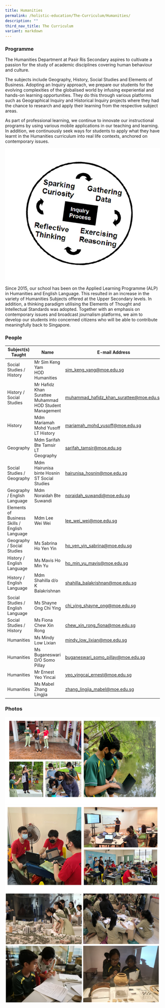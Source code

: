 ```yaml
---
title: Humanities
permalink: /holistic-education/The-Curriculum/Humanities/
description: ""
third_nav_title: The Curriculum
variant: markdown
---
```

### Programme

The Humanities Department at Pasir Ris Secondary aspires to cultivate a passion for the study of academic disciplines covering human behaviour and culture.

The subjects include Geography, History, Social Studies and Elements of Business. Adopting an Inquiry approach, we prepare our students for the evolving complexities of the globalised world by infusing experiential and hands-on learning opportunities. They do this through various platforms such as Geographical Inquiry and Historical Inquiry projects where they had the chance to research and apply their learning from the respective subject areas.

As part of professional learning, we continue to innovate our instructional programs by using various mobile applications in our teaching and learning. In addition, we continuously seek ways for students to apply what they have learnt in the Humanities curriculum into real life contexts, anchored on contemporary issues.&nbsp;

![](/images/Hum%20Inquiry%20approach.jpeg)

Since 2015, our school has been on the Applied Learning Programme (ALP) in Humanities and English Language. This resulted in an increase in the variety of Humanities Subjects offered at the Upper Secondary levels. In addition, a thinking paradigm utilising the Elements of Thought and Intellectual Standards was adopted. Together with an emphasis on contemporary issues and broadcast journalism platforms, we aim to develop our students into concerned citizens who will be able to contribute meaningfully back to Singapore.

### People

| Subject(s) Taught | Name | E-mail Address |
| -------- | -------- | -------- |
| Social Studies / History | Mr Sim Keng Yam <br> HOD Humanities | [sim_keng_yang@moe.edu.sg](mailto:sim_keng_yang@moe.edu.sg) |
| History / Social Studies | Mr Hafidz Khan Surattee Muhammad <br> HOD Student Management | [muhammad_hafidz_khan_surattee@moe.edu.sg](mailto:muhammad_hafidz_khan_surattee@moe.edu.sg) |
| History | Mdm Mariamah Mohd Yusoff <br> LT History | [mariamah_mohd_yusoff@moe.edu.sg](mailto:mariamah_mohd_yusoff@moe.edu.sg) |
| Geography | Mdm Sarifah Bte Tamsir <br> LT Geography | [sarifah_tamsir@moe.edu.sg](mailto:sarifah_tamsir@moe.edu.sg)|
| Social Studies / Geography | Mdm Hairunisa binte Hosnin <br> ST Social Studies | [hairunisa_hosnin@moe.edu.sg](mailto:hairunisa_hosnin@moe.edu.sg) |
| Geography / English Language | Mdm Noraidah Bte Suwandi | [noraidah_suwandi@moe.edu.sg](mailto:noraidah_suwandi@moe.edu.sg) |
| Elements of Business Skills / English Language | Mdm Lee Wei Wei | [lee_wei_wei@moe.edu.sg](mailto:lee_wei_wei@moe.edu.sg) |
| Geography / Social Studies | Ms Sabrina Ho Yen Yin | [ho_yen_yin_sabrina@moe.edu.sg](mailto:ho_yen_yin_sabrina@moe.edu.sg)|
| History / English Language | Ms Mavis Ho Min Yu | [ho_min_yu_mavis@moe.edu.sg](mailto:ho_min_yu_mavis@moe.edu.sg) |
| History / English Language | Mdm Shahilla d/o K Balakrishnan | [shahilla_balakrishnan@moe.edu.sg](mailto:shahilla_balakrishnan@moe.edu.sg) |
| Social Studies / English Language | Ms Shayne Ong Chi Ying | [chi_ying_shayne_ong@moe.edu.sg](mailto:chi_ying_shayne_ong@moe.edu.sg) |
| Social Studies / History | Ms Fiona Chew Xin Rong| [chew_xin_rong_fiona@moe.edu.sg](mailto:chew_xin_rong_fiona@moe.edu.sg) |
| Humanities | Ms Mindy Low Lixian | [mindy_low_lixian@moe.edu.sg](mailto:mindy_low_lixian@moe.edu.sg) |
| Humanities | Ms Buganeswari D/O Somo Pillay | [buganeswari_somo_pillay@moe.edu.sg](mailto:buganeswari_somo_pillay@moe.edu.sg ) |
| Humanities | Mr Ernest Yeo Yincai | [yeo_yingcai_ernest@moe.edu.sg](mailto:yeo_yingcai_ernest@moe.edu.sg) |
| Humanities | Ms Mabel Zhang Lingjia |[zhang_lingjia_mabel@moe.edu.sg](mailto:zhang_lingjia_mabel@moe.edu.sg) |

### Photos

![](/images/Humanities.png)
![](/images/Humanities%202.png)
![](/images/human2.png)